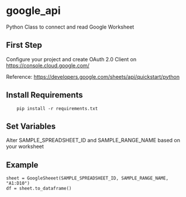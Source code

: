 # google_api
Python Class to connect and read Google Worksheet

## First Step
Configure your project and create OAuth 2.0 Client on https://console.cloud.google.com/

Reference: https://developers.google.com/sheets/api/quickstart/python

## Install Requirements
```
    pip install -r requirements.txt
```

## Set Variables
Alter SAMPLE_SPREADSHEET_ID and SAMPLE_RANGE_NAME based on your worksheet

## Example
```
sheet = GoogleSheeet(SAMPLE_SPREADSHEET_ID, SAMPLE_RANGE_NAME, "A1:D10")
df = sheet.to_dataframe()
```
